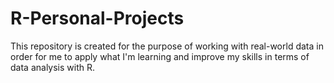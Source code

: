 # R-Personal-Projects
This repository is created for the purpose of working with real-world data in order for me to apply what I'm learning and improve my skills in terms of data analysis with R.
